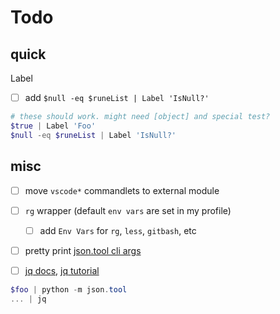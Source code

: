 # Todo

## quick

Label

-   [ ] add `$null -eq $runeList | Label 'IsNull?'`

```ps1
# these should work. might need [object] and special test?
$true | Label 'Foo'
$null -eq $runeList | Label 'IsNull?'
```

## misc

-   [ ] move `vscode*` commandlets to external module

-   [ ] `rg` wrapper (default `env vars` are set in my profile)
    -   [ ] add `Env Vars` for `rg`, `less`, `gitbash`, etc
-   [ ] pretty print [json.tool cli args](https://docs.python.org/3/library/json.html#command-line-options)
-   [ ] [jq docs](https://stedolan.github.io/jq/manual/), [jq tutorial](https://stedolan.github.io/jq/tutorial/)

```powershell
$foo | python -m json.tool
... | jq
```
